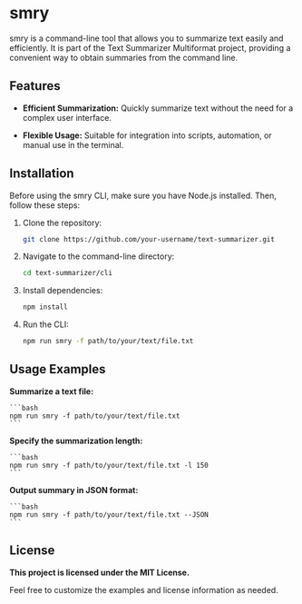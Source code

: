 # smry

smry is a command-line tool that allows you to summarize text easily and efficiently. It is part of the Text Summarizer Multiformat project, providing a convenient way to obtain summaries from the command line.

## Features

- **Efficient Summarization:** Quickly summarize text without the need for a complex user interface.

- **Flexible Usage:** Suitable for integration into scripts, automation, or manual use in the terminal.

## Installation

Before using the smry CLI, make sure you have Node.js installed. Then, follow these steps:

1. Clone the repository:

    ```bash
    git clone https://github.com/your-username/text-summarizer.git
    ```

2. Navigate to the command-line directory:

    ```bash
    cd text-summarizer/cli
    ```

3. Install dependencies:

    ```bash
    npm install
    ```

4. Run the CLI:

    ```bash
    npm run smry -f path/to/your/text/file.txt
    ```

## Usage Examples

**Summarize a text file:**

    ```bash
    npm run smry -f path/to/your/text/file.txt
    ```

**Specify the summarization length:**

    ```bash
    npm run smry -f path/to/your/text/file.txt -l 150
    ```

**Output summary in JSON format:**

    ```bash
    npm run smry -f path/to/your/text/file.txt --JSON
    ```
    
## License

**This project is licensed under the MIT License.**

Feel free to customize the examples and license information as needed.